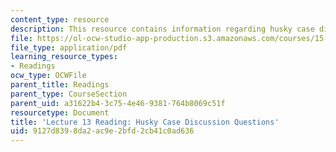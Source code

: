 ```yaml
---
content_type: resource
description: This resource contains information regarding husky case discussion questions.
file: https://ol-ocw-studio-app-production.s3.amazonaws.com/courses/15-031j-energy-decisions-markets-and-policies-spring-2012/9127d8398da2ac9e2bfd2cb41c0ad636_MIT15_031JS12_Hky_Disc_Que.pdf
file_type: application/pdf
learning_resource_types:
- Readings
ocw_type: OCWFile
parent_title: Readings
parent_type: CourseSection
parent_uid: a31622b4-3c75-4e46-9381-764b8069c51f
resourcetype: Document
title: 'Lecture 13 Reading: Husky Case Discussion Questions'
uid: 9127d839-8da2-ac9e-2bfd-2cb41c0ad636
---
```


